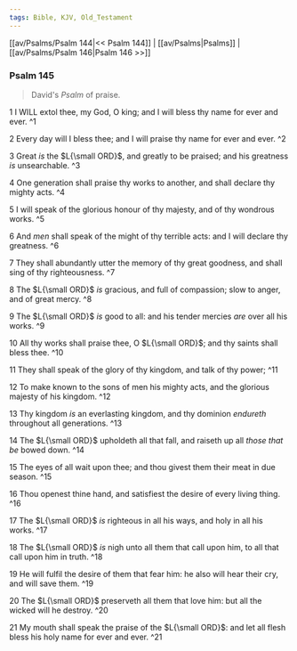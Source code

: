 ```yaml
---
tags: Bible, KJV, Old_Testament
---
```


[[av/Psalms/Psalm 144|<< Psalm 144]] | [[av/Psalms|Psalms]] | [[av/Psalms/Psalm 146|Psalm 146 >>]]

### Psalm 145

> David's _Psalm_ of praise.

1 I WILL extol thee, my God, O king; and I will bless thy name for ever and ever. ^1

2 Every day will I bless thee; and I will praise thy name for ever and ever. ^2

3 Great _is_ the $L{\small ORD}$, and greatly to be praised; and his greatness _is_ unsearchable. ^3

4 One generation shall praise thy works to another, and shall declare thy mighty acts. ^4

5 I will speak of the glorious honour of thy majesty, and of thy wondrous works. ^5

6 And _men_ shall speak of the might of thy terrible acts: and I will declare thy greatness. ^6

7 They shall abundantly utter the memory of thy great goodness, and shall sing of thy righteousness. ^7

8 The $L{\small ORD}$ _is_ gracious, and full of compassion; slow to anger, and of great mercy. ^8

9 The $L{\small ORD}$ _is_ good to all: and his tender mercies _are_ over all his works. ^9

10 All thy works shall praise thee, O $L{\small ORD}$; and thy saints shall bless thee. ^10

11 They shall speak of the glory of thy kingdom, and talk of thy power; ^11

12 To make known to the sons of men his mighty acts, and the glorious majesty of his kingdom. ^12

13 Thy kingdom _is_ an everlasting kingdom, and thy dominion _endureth_ throughout all generations. ^13

14 The $L{\small ORD}$ upholdeth all that fall, and raiseth up all _those_ _that_ _be_ bowed down. ^14

15 The eyes of all wait upon thee; and thou givest them their meat in due season. ^15

16 Thou openest thine hand, and satisfiest the desire of every living thing. ^16

17 The $L{\small ORD}$ _is_ righteous in all his ways, and holy in all his works. ^17

18 The $L{\small ORD}$ _is_ nigh unto all them that call upon him, to all that call upon him in truth. ^18

19 He will fulfil the desire of them that fear him: he also will hear their cry, and will save them. ^19

20 The $L{\small ORD}$ preserveth all them that love him: but all the wicked will he destroy. ^20

21 My mouth shall speak the praise of the $L{\small ORD}$: and let all flesh bless his holy name for ever and ever. ^21
